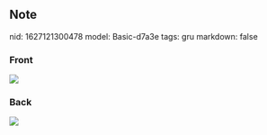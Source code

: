 ## Note
nid: 1627121300478
model: Basic-d7a3e
tags: gru
markdown: false

### Front
<img src="paste-5111929fa9a0f3ded652543fbcc1a3ea8f5f0bf4.jpg">

### Back
<img src="paste-b292807082c0f116ead95f627507149f7978aae7.jpg">
